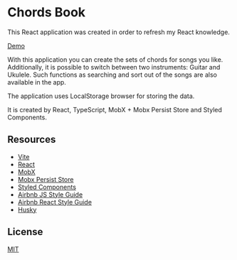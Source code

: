 # Chords Book

This React application was created in order to refresh my React knowledge.

[Demo](https://chords.dimasi.online)

With this application you can create the sets of chords for songs you like. Additionally, it is possible to switch 
between two instruments: Guitar and Ukulele. Such functions as searching and sort out of the songs are also 
available in the app.

The application uses LocalStorage browser for storing the data.

It is created by React, TypeScript, MobX + Mobx Persist Store and Styled Components.

## Resources

- [Vite](https://github.com/vitejs/vite)
- [React](https://react.dev/)
- [MobX](https://mobx.js.org/README.html)
- [Mobx Persist Store](https://www.npmjs.com/package/mobx-persist-store)
- [Styled Components](https://styled-components.com/)
- [Airbnb JS Style Guide](https://github.com/airbnb/javascript)
- [Airbnb React Style Guide](https://github.com/airbnb/javascript/tree/master/react)
- [Husky](https://github.com/typicode/husky)

## License

[MIT](https://choosealicense.com/licenses/mit/)
